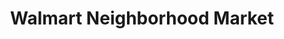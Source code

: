 ---
title: "Walmart Neighborhood Market"
url: /memphis/walmart-neighborhood-market-hickory-hill-road/
shop: supermarket
---